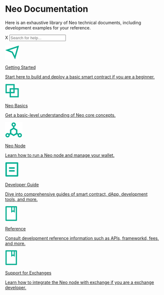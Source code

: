 <div>
    <div class="text-center">
        <h1 class="m-0 p-0">Neo Documentation</h1>
        <p>Here is an exhaustive library of Neo technical documents, including development examples for your reference.</p>
        <div class="search-bar2 mt-5 mb-4">
            <i class="fas fa-search"></i>
            <span class="search-de2">X</span>
            <input id="sInput2" type="text" class="form-control pl-5" placeholder="Search for help...">
            <div class="search-re2">
                <ul id="sResult2" class="p-0"></ul>
            </div>
        </div>
    </div>
    <div class="row">
        <div class="col-12 col-md-6 my-3 align-items-stretch">
            <a class="home-link p-4" href="gettingstarted/prerequisites.html">
                <img src="assets/section1.svg" />
                <div class="div2">
                    <p class="m-0">Getting Started</p>
                    <p class="p2">Start here to build and deploy a basic smart contract if you are a beginner.</p>
                </div>
            </a>
        </div>
        <div class="col-12 col-md-6 my-3 align-items-stretch">
            <a class="home-link p-4" href="basic/concept/blockchain/block.html">
                <img src="assets/section2.svg" />
                <div class="div2">
                    <p class="m-0">Neo Basics</p>
                    <p class="p2">Get a basic-level understanding of Neo core concepts.</p>
                </div>
            </a>
        </div>
        <div class="col-12 col-md-6 my-3 align-items-stretch">
            <a class="home-link p-4" href="node/introduction.html">
                <img src="assets/section3.svg" />
                <div class="div2">
                    <p class="m-0">Neo Node</p>
                    <p class="p2">Learn how to run a Neo node and manage your wallet.</p>
                </div>
            </a>
        </div>
        <div class="col-12 col-md-6 my-3 align-items-stretch">
            <a class="home-link p-4" href="develop/network/testnet.html">
                <img src="assets/section4.svg" />
                <div class="div2">
                    <p class="m-0">Developer Guide</p>
                    <p class="p2">Dive into comprehensive guides of smart contract, dApp, development tools, and more.</p>
                </div>
            </a>
        </div>
        <div class="col-12 col-md-6 my-3 align-items-stretch">
            <a class="home-link p-4" href="reference/rpc/latest-version/api.html">
                <img src="assets/section5.svg" />
                <div class="div2">
                    <p class="m-0">Reference</p>
                    <p class="p2">Consult development reference information such as APIs, frameworkd, fees, and more.</p>
                </div>
            </a>
        </div>
        <div class="col-12 col-md-6 my-3 align-items-stretch">
            <a class="home-link p-4" href="exchange/general.html">
                <img src="assets/section5.svg" />
                <div class="div2">
                    <p class="m-0">Support for Exchanges</p>
                    <p class="p2">Learn how to integrate the Neo node with exchange if you are a exchange developer.</p>
                </div>
            </a>
        </div>
    </div>
</div>
<link href="../zh-cn/index.css" rel="stylesheet" />
